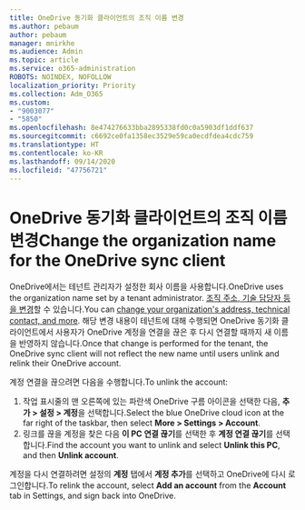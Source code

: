 ```yaml
---
title: OneDrive 동기화 클라이언트의 조직 이름 변경
ms.author: pebaum
author: pebaum
manager: mnirkhe
ms.audience: Admin
ms.topic: article
ms.service: o365-administration
ROBOTS: NOINDEX, NOFOLLOW
localization_priority: Priority
ms.collection: Adm_O365
ms.custom:
- "9003077"
- "5850"
ms.openlocfilehash: 8e474276633bba2895338fd0c0a5903df1ddf637
ms.sourcegitcommit: c6692ce0fa1358ec3529e59ca0ecdfdea4cdc759
ms.translationtype: HT
ms.contentlocale: ko-KR
ms.lasthandoff: 09/14/2020
ms.locfileid: "47756721"
---
```

# <a name="change-the-organization-name-for-the-onedrive-sync-client"></a><span data-ttu-id="0e717-102">OneDrive 동기화 클라이언트의 조직 이름 변경</span><span class="sxs-lookup"><span data-stu-id="0e717-102">Change the organization name for the OneDrive sync client</span></span>

<span data-ttu-id="0e717-103">OneDrive에서는 테넌트 관리자가 설정한 회사 이름을 사용합니다.</span><span class="sxs-lookup"><span data-stu-id="0e717-103">OneDrive uses the organization name set by a tenant administrator.</span></span>  <span data-ttu-id="0e717-104">[조직 주소, 기술 담당자 등을 변경](https://docs.microsoft.com/microsoft-365/admin/manage/change-address-contact-and-more)할 수 있습니다.</span><span class="sxs-lookup"><span data-stu-id="0e717-104">You can [change your organization's address, technical contact, and more](https://docs.microsoft.com/microsoft-365/admin/manage/change-address-contact-and-more).</span></span> <span data-ttu-id="0e717-105">해당 변경 내용이 테넌트에 대해 수행되면 OneDrive 동기화 클라이언트에서 사용자가 OneDrive 계정을 연결을 끊은 후 다시 연결할 때까지 새 이름을 반영하지 않습니다.</span><span class="sxs-lookup"><span data-stu-id="0e717-105">Once that change is performed for the tenant, the OneDrive sync client will not reflect the new name until users unlink and relink their OneDrive account.</span></span>

<span data-ttu-id="0e717-106">계정 연결을 끊으려면 다음을 수행합니다.</span><span class="sxs-lookup"><span data-stu-id="0e717-106">To unlink the account:</span></span>

1. <span data-ttu-id="0e717-107">작업 표시줄의 맨 오른쪽에 있는 파란색 OneDrive 구름 아이콘을 선택한 다음, **추가 > 설정 > 계정**을 선택합니다.</span><span class="sxs-lookup"><span data-stu-id="0e717-107">Select the blue OneDrive cloud icon at the far right of the taskbar, then select  **More > Settings > Account**.</span></span>
2. <span data-ttu-id="0e717-108">링크를 끊을 계정을 찾은 다음 **이 PC 연결 끊기**를 선택한 후 **계정 연결 끊기**를 선택합니다.</span><span class="sxs-lookup"><span data-stu-id="0e717-108">Find the account you want to unlink and select  **Unlink this PC**, and then  **Unlink account**.</span></span>

<span data-ttu-id="0e717-109">계정을 다시 연결하려면 설정의 **계정** 탭에서 **계정 추가**를 선택하고 OneDrive에 다시 로그인합니다.</span><span class="sxs-lookup"><span data-stu-id="0e717-109">To relink the account, select  **Add an account** from the  **Account** tab in Settings, and sign back into OneDrive.</span></span>